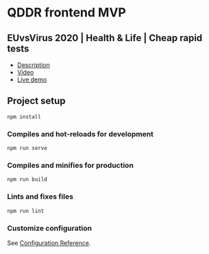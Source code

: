 # QDDR frontend MVP

## EUvsVirus 2020 | Health & Life | Cheap rapid tests  

- [Description](https://devpost.com/software/quick-digital-diagnostic-response-qddr)
- [Video](https://drive.google.com/file/d/1pDlbXau-HQoi5rwwiVjhq7nHeOXcxo9I/view?usp=sharing)
- [Live demo](http://qddr.dfj.hu) 

## Project setup
```
npm install
```

### Compiles and hot-reloads for development
```
npm run serve
```

### Compiles and minifies for production
```
npm run build
```

### Lints and fixes files
```
npm run lint
```

### Customize configuration
See [Configuration Reference](https://cli.vuejs.org/config/).
